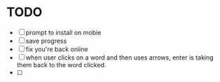 # TODO
  
- [ ] prompt to install on mobie
- [ ] save progress
- [ ] fix you're back online
- [ ] when user clicks on a word and then uses arrows, enter is taking them back to the word clicked.
- [ ] 